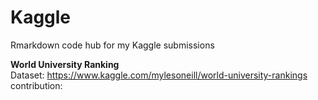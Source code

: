 # Kaggle
Rmarkdown code hub for my Kaggle submissions

**World University Ranking**
<br>
Dataset: https://www.kaggle.com/mylesoneill/world-university-rankings
contribution: 
